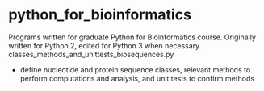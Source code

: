 # python_for_bioinformatics
Programs written for graduate Python for Bioinformatics course. Originally written for Python 2, edited for Python 3 when necessary.
classes_methods_and_unittests_biosequences.py
  - define nucleotide and protein sequence classes, relevant methods to perform computations and analysis, and unit tests to confirm
    methods
